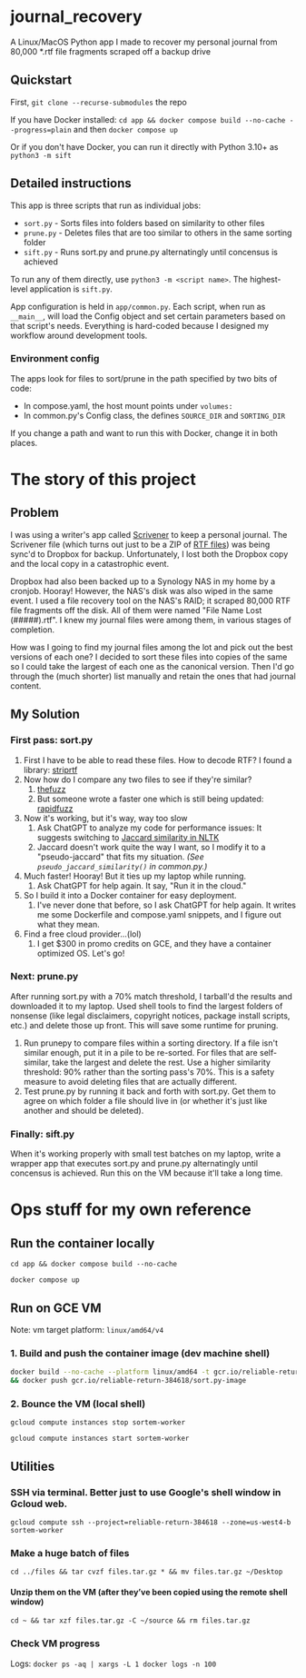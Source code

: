 # journal_recovery
A Linux/MacOS Python app I made to recover my personal journal from 80,000 *.rtf file fragments scraped off a backup drive

## Quickstart
First, `git clone --recurse-submodules` the repo

If you have Docker installed: `cd app && docker compose build --no-cache --progress=plain` and then `docker compose up`

Or if you don't have Docker, you can run it directly with Python 3.10+ as `python3 -m sift`

## Detailed instructions
This app is three scripts that run as individual jobs:
* `sort.py` - Sorts files into folders based on similarity to other files
* `prune.py` - Deletes files that are too similar to others in the same sorting folder
* `sift.py` - Runs sort.py and prune.py alternatingly until concensus is achieved

To run any of them directly, use `python3 -m <script name>`. The highest-level application is `sift.py`.

App configuration is held in `app/common.py`. Each script, when run as `__main__`, will load the Config object and set certain parameters based on that script's needs. Everything is hard-coded because I designed my workflow around development tools.
### Environment config

The apps look for files to sort/prune in the path specified by two bits of code:
* In compose.yaml, the host mount points under `volumes:`
* In common.py's Config class, the defines `SOURCE_DIR` and `SORTING_DIR`

If you change a path and want to run this with Docker, change it in both places.
# The story of this project
## Problem
I was using a writer's app called [Scrivener](https://www.literatureandlatte.com/scrivener/) to keep a personal journal. The Scrivener file (which turns out just to be a ZIP of [RTF files](https://en.wikipedia.org/wiki/Rich_Text_Format)) was being sync'd to Dropbox for backup. Unfortunately, I lost both the Dropbox copy and the local copy in a catastrophic event.

Dropbox had also been backed up to a Synology NAS in my home by a cronjob. Hooray! However, the NAS's disk was also wiped in the same event. I used a file recovery tool on the NAS's RAID; it scraped 80,000 RTF file fragments off the disk. All of them were named "File Name Lost (#####).rtf". I knew my journal files were among them, in various stages of completion.

How was I going to find my journal files among the lot and pick out the best versions of each one? I decided to sort these files into copies of the same so I could take the largest of each one as the canonical version. Then I'd go through the (much shorter) list manually and retain the ones that had journal content.

## My Solution
### First pass: sort.py
1. First I have to be able to read these files. How to decode RTF? I found a library: [striprtf](https://github.com/joshy/striprtf)
1. Now how do I compare any two files to see if they're similar?
    1. [thefuzz](https://github.com/seatgeek/thefuzz)
    1. But someone wrote a faster one which is still being updated: [rapidfuzz](https://maxbachmann.github.io/RapidFuzz/Installation.html)
1. Now it's working, but it's way, way too slow
    1. Ask ChatGPT to analyze my code for performance issues: It suggests switching to [Jaccard similarity in NLTK](https://www.nltk.org/_modules/nltk/metrics/distance.html#jaccard_distance)
    1. Jaccard doesn't work quite the way I want, so I modify it to a "pseudo-jaccard" that fits my situation. *(See `pseudo_jaccard_similarity()` in common.py.)*
1. Much faster! Hooray! But it ties up my laptop while running.
    1. Ask ChatGPT for help again. It say, "Run it in the cloud."
1. So I build it into a Docker container for easy deployment.
    1. I've never done that before, so I ask ChatGPT for help again. It writes me some Dockerfile and compose.yaml snippets, and I figure out what they mean.
1. Find a free cloud provider...(lol)
    1. I get $300 in promo credits on GCE, and they have a container optimized OS. Let's go!

### Next: prune.py
After running sort.py with a 70% match threshold, I tarball'd the results and downloaded it to my laptop. Used shell tools to find the largest folders of nonsense (like legal disclaimers, copyright notices, package install scripts, etc.) and delete those up front. This will save some runtime for pruning.
1. Run prunepy to compare files within a sorting directory. If a file isn't similar enough, put it in a pile to be re-sorted. For files that are self-similar, take the largest and delete the rest. Use a higher similarity threshold: 90% rather than the sorting pass's 70%. This is a safety measure to avoid deleting files that are actually different.
1. Test prune.py by running it back and forth with sort.py. Get them to agree on which folder a file should live in (or whether it's just like another and should be deleted).
### Finally: sift.py
When it's working properly with small test batches on my laptop, write a wrapper app that executes sort.py and prune.py alternatingly until concensus is achieved. Run this on the VM because it'll take a long time.

# Ops stuff for my own reference
## Run the container locally
`cd app && docker compose build --no-cache`

`docker compose up`

## Run on GCE VM
Note: vm target platform: `linux/amd64/v4`

### 1. Build and push the container image (dev machine shell)
```bash
docker build --no-cache --platform linux/amd64 -t gcr.io/reliable-return-384618/sort.py-image . \
&& docker push gcr.io/reliable-return-384618/sort.py-image
```

### 2. Bounce the VM (local shell)
`gcloud compute instances stop sortem-worker`

`gcloud compute instances start sortem-worker`

## Utilities
### SSH via terminal. Better just to use Google's shell window in Gcloud web.
`gcloud compute ssh --project=reliable-return-384618 --zone=us-west4-b sortem-worker`
### Make a huge batch of files
`cd ../files && tar cvzf files.tar.gz * && mv files.tar.gz ~/Desktop`
#### Unzip them on the VM (after they’ve been copied using the remote shell window)
`cd ~ && tar xzf files.tar.gz -C ~/source && rm files.tar.gz`
### Check VM progress
Logs: `docker ps -aq | xargs -L 1 docker logs -n 100`
